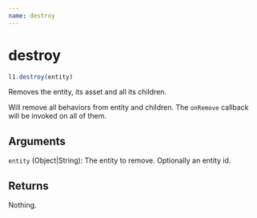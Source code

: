 ```yaml
---
name: destroy
---
```


# destroy

```js
l1.destroy(entity)
```

Removes the entity, its asset and all its children.

Will remove all behaviors from entity and children. The `onRemove` callback will be invoked on all of them.

## Arguments

`entity` (Object|String): The entity to remove. Optionally an entity id.

## Returns

Nothing.
